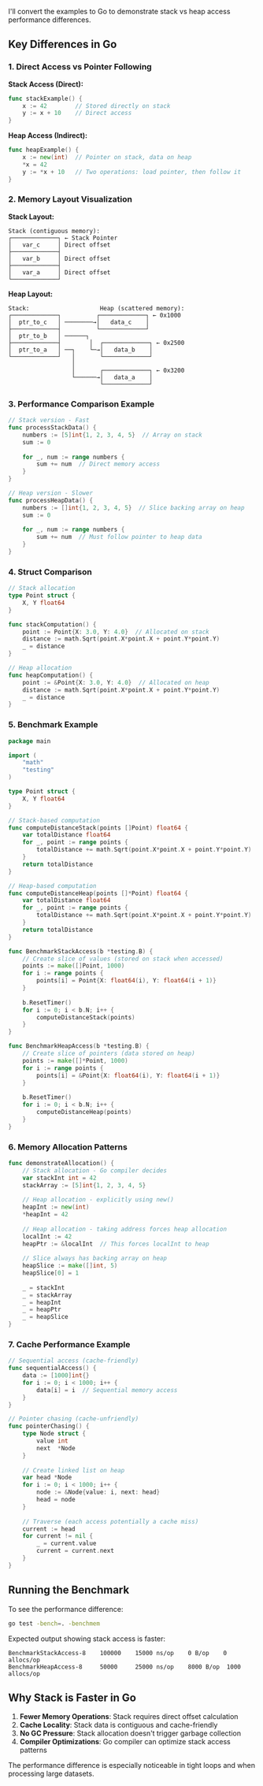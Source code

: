 I'll convert the examples to Go to demonstrate stack vs heap access performance differences.

## Key Differences in Go

### 1. **Direct Access vs Pointer Following**

**Stack Access (Direct):**
````go
func stackExample() {
    x := 42        // Stored directly on stack
    y := x + 10    // Direct access
}
````

**Heap Access (Indirect):**
````go
func heapExample() {
    x := new(int)  // Pointer on stack, data on heap
    *x = 42
    y := *x + 10   // Two operations: load pointer, then follow it
}
````

### 2. **Memory Layout Visualization**

**Stack Layout:**
```
Stack (contiguous memory):
┌─────────────┐ ← Stack Pointer
│   var_c     │ Direct offset
├─────────────┤
│   var_b     │ Direct offset  
├─────────────┤
│   var_a     │ Direct offset
└─────────────┘
```

**Heap Layout:**
```
Stack:                    Heap (scattered memory):
┌─────────────┐          ┌─────────────┐ ← 0x1000
│  ptr_to_c   │ ────────→│   data_c    │
├─────────────┤          └─────────────┘
│  ptr_to_b   │ ──────┐   
├─────────────┤        │  ┌─────────────┐ ← 0x2500
│  ptr_to_a   │ ──┐    └─→│   data_b    │
└─────────────┘   │       └─────────────┘
                  │
                  │       ┌─────────────┐ ← 0x3200
                  └──────→│   data_a    │
                          └─────────────┘
```

### 3. **Performance Comparison Example**

````go
// Stack version - Fast
func processStackData() {
    numbers := [5]int{1, 2, 3, 4, 5}  // Array on stack
    sum := 0
    
    for _, num := range numbers {
        sum += num  // Direct memory access
    }
}

// Heap version - Slower  
func processHeapData() {
    numbers := []int{1, 2, 3, 4, 5}  // Slice backing array on heap
    sum := 0
    
    for _, num := range numbers {
        sum += num  // Must follow pointer to heap data
    }
}
````

### 4. **Struct Comparison**

````go
// Stack allocation
type Point struct {
    X, Y float64
}

func stackComputation() {
    point := Point{X: 3.0, Y: 4.0}  // Allocated on stack
    distance := math.Sqrt(point.X*point.X + point.Y*point.Y)
    _ = distance
}

// Heap allocation
func heapComputation() {
    point := &Point{X: 3.0, Y: 4.0}  // Allocated on heap
    distance := math.Sqrt(point.X*point.X + point.Y*point.Y)
    _ = distance
}
````

### 5. **Benchmark Example**

````go
package main

import (
    "math"
    "testing"
)

type Point struct {
    X, Y float64
}

// Stack-based computation
func computeDistanceStack(points []Point) float64 {
    var totalDistance float64
    for _, point := range points {
        totalDistance += math.Sqrt(point.X*point.X + point.Y*point.Y)
    }
    return totalDistance
}

// Heap-based computation
func computeDistanceHeap(points []*Point) float64 {
    var totalDistance float64
    for _, point := range points {
        totalDistance += math.Sqrt(point.X*point.X + point.Y*point.Y)
    }
    return totalDistance
}

func BenchmarkStackAccess(b *testing.B) {
    // Create slice of values (stored on stack when accessed)
    points := make([]Point, 1000)
    for i := range points {
        points[i] = Point{X: float64(i), Y: float64(i + 1)}
    }
    
    b.ResetTimer()
    for i := 0; i < b.N; i++ {
        computeDistanceStack(points)
    }
}

func BenchmarkHeapAccess(b *testing.B) {
    // Create slice of pointers (data stored on heap)
    points := make([]*Point, 1000)
    for i := range points {
        points[i] = &Point{X: float64(i), Y: float64(i + 1)}
    }
    
    b.ResetTimer()
    for i := 0; i < b.N; i++ {
        computeDistanceHeap(points)
    }
}
````

### 6. **Memory Allocation Patterns**

````go
func demonstrateAllocation() {
    // Stack allocation - Go compiler decides
    var stackInt int = 42
    stackArray := [5]int{1, 2, 3, 4, 5}
    
    // Heap allocation - explicitly using new()
    heapInt := new(int)
    *heapInt = 42
    
    // Heap allocation - taking address forces heap allocation
    localInt := 42
    heapPtr := &localInt  // This forces localInt to heap
    
    // Slice always has backing array on heap
    heapSlice := make([]int, 5)
    heapSlice[0] = 1
    
    _ = stackInt
    _ = stackArray
    _ = heapInt
    _ = heapPtr
    _ = heapSlice
}
````

### 7. **Cache Performance Example**

````go
// Sequential access (cache-friendly)
func sequentialAccess() {
    data := [1000]int{}
    for i := 0; i < 1000; i++ {
        data[i] = i  // Sequential memory access
    }
}

// Pointer chasing (cache-unfriendly)
func pointerChasing() {
    type Node struct {
        value int
        next  *Node
    }
    
    // Create linked list on heap
    var head *Node
    for i := 0; i < 1000; i++ {
        node := &Node{value: i, next: head}
        head = node
    }
    
    // Traverse (each access potentially a cache miss)
    current := head
    for current != nil {
        _ = current.value
        current = current.next
    }
}
````

## Running the Benchmark

To see the performance difference:

````bash
go test -bench=. -benchmem
````

Expected output showing stack access is faster:
```
BenchmarkStackAccess-8    100000    15000 ns/op    0 B/op    0 allocs/op
BenchmarkHeapAccess-8     50000     25000 ns/op    8000 B/op  1000 allocs/op
```

## Why Stack is Faster in Go

1. **Fewer Memory Operations**: Stack requires direct offset calculation
2. **Cache Locality**: Stack data is contiguous and cache-friendly
3. **No GC Pressure**: Stack allocation doesn't trigger garbage collection
4. **Compiler Optimizations**: Go compiler can optimize stack access patterns

The performance difference is especially noticeable in tight loops and when processing large datasets.